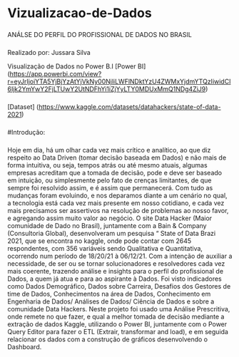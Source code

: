 # Vizualizacao-de-Dados
###

ANÁLSE DO PERFIL DO PROFISSIONAL DE DADOS NO BRASIL

###
Realizado por: Jussara Silva

Visualização de Dados no Power B.I
[Power BI] (https://app.powerbi.com/view?r=eyJrIjoiYTA5YjBjYzAtYjVkNy00NjliLWFlNDktYzU4ZWMxYjdmYTQzIiwidCI6Ijk2YmYwY2FjLTUwY2UtNDFhYi1iZjYyLTY0MDUxMmQ1NDg4ZiJ9)
###

[Dataset] (https://www.kaggle.com/datasets/datahackers/state-of-data-2021)

###

#Introdução:
###

Hoje em dia, há um olhar cada vez mais crítico e analítico, ao que diz respeito ao Data Driven (tomar decisão baseada em Dados) e não mais de forma intuitiva, ou seja, tempos atrás ou até mesmo atuais, algumas empresas acreditam que a tomada de decisão, pode e deve ser baseado em intuição, ou simplesmente pelo fato de crenças limitantes, de que sempre foi resolvido assim, e é assim que permanecerá.
Com tudo as mudanças foram evoluindo, e nos deparamos diante a um cenário no qual, a tecnologia está cada vez mais presente em nosso cotidiano, e cada vez mais precisamos ser assertivos na resolução de problemas ao nosso favor, e agregando assim muito valor ao negócio.
O site Data Hacker (Maior comunidade de Dado no Brasil), juntamente com a Bain & Company (Consultoria Global), desenvolveram um pesquisa “ State of Data Brazi 2021, que se encontra no kaggle, onde pode contar com 2645 respondentes, com 356 variáveis sendo Qualitativa e Quantitativa, ocorrendo num período de 18/20/21 à 06/12/21.
Com a intenção de auxiliar a necessidade, de ser ou se tornar solucionadores e resolvedores cada vez mais coerente, trazendo análise e insights para o perfil do profissional de Dados, a quem já atua e para ao aspirante à Dados.
Foi visto indicadores como Dados Demográfico, Dados sobre Carreira, Desafios dos Gestores de time de Dados, Conhecimentos na área de Dados, Conhecimento em Engenharia de Dados/ Análises de Dados/ Ciência de Dados e sobre a comunidade Data Hackers.
Neste projeto foi usado uma Análise Prescritiva, onde remete no que fazer, e qual a melhor tomada de decisão mediante a extração de dados Kaggle, utilizando o Power BI, juntamente com o Power Query Editor para fazer o ETL (Extrair, transformar and load), e em seguida relacionar os dados com a construção de gráficos desenvolvendo o Dashboard.


